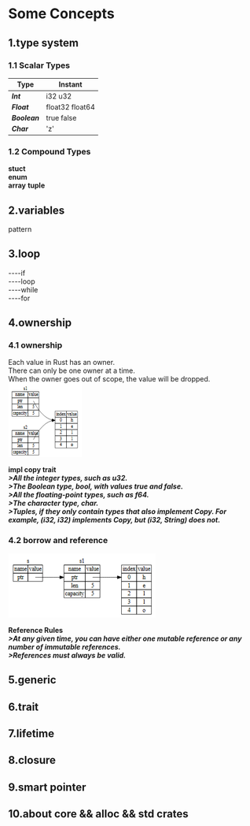 # Some Concepts

## 1.type system

### 1.1 Scalar Types
<!-- **int**    
**float**  
**bool**  
**char**    
**String**  
**&str**  -->
|**Type**  | **Instant**|
|---| ----------|
|***Int***| i32 u32  |
|***Float***| float32 float64 |
|***Boolean***| true  false  |
|***Char***| 'z' |
 

### 1.2 Compound Types
**stuct**  
**enum**   
**array**
**tuple** 

## 2.variables
pattern  

## 3.loop
----if  
----loop  
----while  
----for  

## 4.ownership
### 4.1 ownership
<!-- 1. at the same time, a value just only have one owner
2. if the ownership have moved, the original variable would invalid
3.  -->
Each value in Rust has an owner.  
There can only be one owner at a time.  
When the owner goes out of scope, the value will be dropped.  
![alt text](image.png)

**impl copy trait**  
***>All the integer types, such as u32.***  
***>The Boolean type, bool, with values true and false.***    
***>All the floating-point types, such as f64.***    
***>The character type, char.***    
***>Tuples, if they only contain types that also implement Copy. For example, (i32, i32) implements Copy, but (i32, String) does not.***   


### 4.2 borrow and reference
![alt text](image-1.png)

**Reference Rules**  
***>At any given time, you can have either one mutable reference or any number of immutable references.***  
***>References must always be valid.***

## 5.generic

## 6.trait

## 7.lifetime

## 8.closure

## 9.smart pointer

## 10.about core && alloc && std crates
